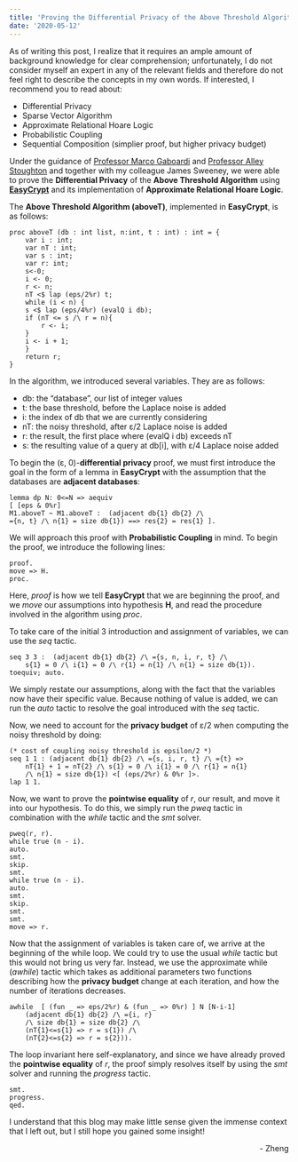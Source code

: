 ```yaml
---
title: 'Proving the Differential Privacy of the Above Threshold Algorithm'
date: '2020-05-12'
---
```


As of writing this post, I realize that it requires an ample amount of background knowledge for clear comprehension; unfortunately, I do not consider myself an expert in any of the relevant fields and therefore do not feel right to describe the concepts in my own words. If interested, I recommend you to read about:

- Differential Privacy
- Sparse Vector Algorithm
- Approximate Relational Hoare Logic
- Probabilistic Coupling
- Sequential Composition (simplier proof, but higher privacy budget)

Under the guidance of <a href='http://cs-people.bu.edu/gaboardi/'>Professor Marco Gaboardi</a> and <a href='https://alleystoughton.us/'>Professor Alley Stoughton</a> and together with my colleague James Sweeney, we were able to prove the **Differential Privacy** of the **Above Threshold Algorithm** using <a href = 'https://www.easycrypt.info/trac/'>**EasyCrypt**</a> and its implementation of **Approximate Relational Hoare Logic**.

The **Above Threshold Algorithm (aboveT)**, implemented in **EasyCrypt**, is as follows:

    proc aboveT (db : int list, n:int, t : int) : int = {
        var i : int;
        var nT : int;
        var s : int;
        var r: int;
        s<-0;
        i <- 0;
        r <- n;
        nT <$ lap (eps/2%r) t;
        while (i < n) {
        s <$ lap (eps/4%r) (evalQ i db);
        if (nT <= s /\ r = n){
            r <- i;
        }
        i <- i + 1;
        }
        return r;
    }

In the algorithm, we introduced several variables. They are as follows:

* db: the “database”, our list of integer values
* t: the base threshold, before the Laplace noise is added
* i: the index of db that we are currently considering
* nT: the noisy threshold, after ε/2 Laplace noise is added
* r: the result, the first place where (evalQ i db) exceeds nT
* s: the resulting value of a query at db[i], with ε/4 Laplace noise added

To begin the (ε, 0)-**differential privacy** proof, we must first introduce the goal in the form of a lemma in **EasyCrypt** with the assumption that the databases are **adjacent databases**:

    lemma dp N: 0<=N => aequiv
    [ [eps & 0%r]
    M1.aboveT ~ M1.aboveT :  (adjacent db{1} db{2} /\ 
    ={n, t} /\ n{1} = size db{1}) ==> res{2} = res{1} ].

We will approach this proof with **Probabilistic Coupling** in mind. To begin the proof, we introduce the following lines:

    proof.
    move => H.
    proc.

Here, *proof* is how we tell **EasyCrypt** that we are beginning the proof, and we *move* our assumptions into hypothesis **H**, and read the procedure involved in the algorithm using *proc*.

To take care of the initial 3 introduction and assignment of variables, we can use the *seq* tactic.

    seq 3 3 :  (adjacent db{1} db{2} /\ ={s, n, i, r, t} /\ 
        s{1} = 0 /\ i{1} = 0 /\ r{1} = n{1} /\ n{1} = size db{1}). 
    toequiv; auto.

We simply restate our assumptions, along with the fact that the variables now have their specific value. Because nothing of value is added, we can run the *auto* tactic to resolve the goal introduced with the *seq* tactic.

Now, we need to account for the **privacy budget** of ε/2 when computing the noisy threshold by doing:

    (* cost of coupling noisy threshold is epsilon/2 *)
    seq 1 1 : (adjacent db{1} db{2} /\ ={s, i, r, t} /\ ={t} => 
        nT{1} + 1 = nT{2} /\ s{1} = 0 /\ i{1} = 0 /\ r{1} = n{1} 
        /\ n{1} = size db{1}) <[ (eps/2%r) & 0%r ]>.
    lap 1 1.

Now, we want to prove the **pointwise equality** of *r*, our result, and move it into our hypothesis. To do this, we simply run the *pweq* tactic in combination with the *while* tactic and the *smt* solver.

    pweq(r, r).
    while true (n - i).
    auto.
    smt.
    skip.
    smt.
    while true (n - i).
    auto.
    smt.
    skip.
    smt.
    smt.
    move => r.

Now that the assignment of variables is taken care of, we arrive at the beginning of the while loop. We could try to use the usual *while* tactic but this would not bring us very far. Instead, we use the approximate while (*awhile*) tactic which takes as additional parameters two functions describing how the **privacy budget** change at each iteration, and how the number of iterations decreases.

    awhile  [ (fun _ => eps/2%r) & (fun _ => 0%r) ] N [N-i-1] 
        (adjacent db{1} db{2} /\ ={i, r} 
        /\ size db{1} = size db{2} /\
        (nT{1}<=s{1} => r = s{1}) /\ 
        (nT{2}<=s{2} => r = s{2})).

The loop invariant here self-explanatory, and since we have already proved the **pointwise equality** of *r*, the proof simply resolves itself by using the *smt* solver and running the *progress* tactic.

    smt.
    progress.
    qed.

I understand that this blog may make little sense given the immense context that I left out, but I still hope you gained some insight!

<div style="text-align: right"> - Zheng </div>